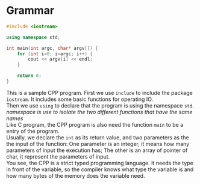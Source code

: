 # Grammar

```c++
#include <iostream>

using namespace std;

int main(int argc, char* argv[]) {
    for (int i=0; i<argc; i++) {
        cout << argv[i] << endl;
    }

    return 0;
}
```

This is a sample CPP program. 
First we use `include` to include the package `iostream`. It includes some basic functions for operating IO.  
Then we use `using` to declare that the program is using the namespace `std`. *namespace is use to isolate the two different functions that have the same names*  
Like C program, the CPP program is also need the function `main` to be a entry of the program.  
Usually, we declare the `int` as its return value, and two parameters as the the input of the function: One parameter is an integer, it means how many parameters of input the execution has; The other is an array of pointer of char, it represent the parameters of input.  
You see, the CPP is a strict typed programming language. It needs the type in front of the variable, so the compiler knows what type the variable is and how many bytes of the memory does the variable need.  

